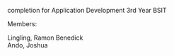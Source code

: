 completion for Application Development 3rd Year BSIT

Members:

Lingling, Ramon Benedick <br>
Ando, Joshua
